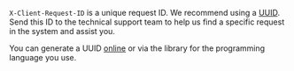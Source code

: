 `X-Client-Request-ID` is a unique request ID. We recommend using a [UUID](https://en.wikipedia.org/wiki/UUID). Send this ID to the technical support team to help us find a specific request in the system and assist you.

You can generate a UUID [online](https://uuid.js.org) or via the library for the programming language you use.


